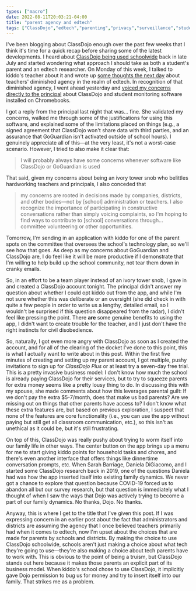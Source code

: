 ```yaml
---
types: ["macro"]
date: 2022-08-11T20:03:21-04:00
title: "parent agency and edtech"
tags: ["ClassDojo","edtech","parenting","privacy","surveillance","student monitoring software","GoGuardian","Chromebooks","Daniela DiGiacomo","Sarah Barriage","COVID-19"]
---
```

I've been blogging about ClassDojo enough over the past few weeks that I think it's time for a quick recap before sharing some of the latest developments. I heard about [ClassDojo being used schoolwide](https://spencergreenhalgh.com/work/being-a-parent-as-an-ed-tech-researcher/) back in late July and started wondering what approach I should take as both a student's parent and an edtech researcher. On Monday of this week, I talked to kiddo's teacher about it and wrote up [some thoughts the next day](https://spencergreenhalgh.com/work/teacher-agency-and-edtech/) about teachers' diminished agency in the realm of edtech. In recognition of that diminished agency, I went ahead yesterday and [voiced my concerns directly to the principal](https://spencergreenhalgh.com/relationships/emailing-principal-about-edtech-concerns/) about ClassDojo and student monitoring software installed on Chromebooks.

I got a reply from the principal last night that was... fine. She validated my concerns, walked me through some of the justifications for using this software, and explained some of the limitations placed on things (e.g., a signed agreement that ClassDojo won't share data with third parties, and an assurance that GoGuardian isn't activated outside of school hours). I genuinely appreciate all of this—at the very least, it's not a worst-case scenario. However, I tried to also make it clear that:

> I will probably always have some concerns whenever software like ClassDojo or GoGuardian is used

That said, given my concerns about being an ivory tower snob who belittles hardworking teachers and principals, I also conceded that 

> my concerns are rooted in decisions made by companies, districts, and other bodies—not by [school] administration or teachers. I also recognize the importance of participating in constructive conversations rather than simply voicing complaints, so I'm hoping to find ways to contribute to [school] conversations through... committee volunteering or other opportunities.

Tomorrow, I'm sending in an application with kiddo for one of the parent spots on the committee that oversees the school's technology plan, so we'll see how that goes. As deep as my concerns about GoGuardian and ClassDojo are, I do feel like it will be more productive if I demonstrate that I'm willing to help build up the school community, not tear them down in cranky emails.

So, in an effort to be a team player instead of an ivory tower snob, I gave in and created a ClassDojo account tonight. The principal didn't answer my question about whether I could opt kiddo out from the app, and while I'm not sure whether this was deliberate or an oversight (she did check in with quite a few people in order to write us a lengthy, detailed email, so I wouldn't be surprised if this question disappeared from the radar), I didn't feel like pressing the point. There **are** some genuine benefits to using the app, I didn't want to create trouble for the teacher, and I just don't have the right instincts for civil disobedience. 

So, naturally, I got even more angry with ClassDojo as soon as I created the account, and for all of the clearing of the docket I've done to this point, this is what I actually want to write about in this post. Within the first five minutes of creating and setting up my parent account, I got multiple, pushy invitations to sign up for *ClassDojo Plus* or at least try a seven-day free trial. This is a pretty invasive business model: I don't know how much the school is already paying ClassDojo for their services, but to try to squeeze parents for extra money seems like a pretty lousy thing to do. In discussing this with my spouse, she made comments about how this leverages parental guilt: If we don't pay the extra $5-7/month, does that make us bad parents? Are we missing out on things that other parents have access to? I don't know what these extra features are, but based on previous exploration, I suspect that none of the features are core functionality (i.e., you can use the app without paying but still get all classroom communication, etc.), so this isn't as unethical as it could be, but it's still frustrating. 

On top of this, ClassDojo was really pushy about trying to worm itself into our family life in other ways. The center button on the app brings up a menu for me to start giving kiddo points for household tasks and chores, and there's even another interface that offers things like dinnertime conversation prompts, etc. When Sarah Barriage, Daniela DiGiacomo, and I started some ClassDojo research back in 2019, one of the questions Daniela had was how the app inserted itself into existing family dynamics. We never got a chance to explore that question because COVID-19 forced us to abandon all but our survey research, but that question is immediately what I thought of when I saw the ways that Dojo was actively trying to become a part of our family dynamics. No thanks, Dojo. No thanks.

Anyway, this is where I get to the title that I've given this post. If I was expressing concern in an earlier post about the fact that administrators and districts are assuming the agency that I once believed teachers primarily had when it comes to edtech, now I'm upset about the choices that are made for parents by schools and districts. By making the choice to use ClassDojo schoolwide, schools aren't just making a choice about what tech they're going to use—they're also making a choice about tech parents have to work with. This is obvious to the point of being a truism, but ClassDojo stands out here because it makes those parents an explicit part of its business model. When kiddo's school chose to use ClassDojo, it implicitly gave Dojo permission to bug us for money and try to insert itself into our family. That strikes me as a problem.

